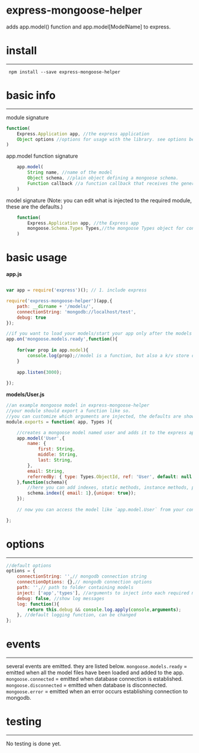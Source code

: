 # express-mongoose-helper 

adds app.model() function and app.model[ModelName] to express.

# install
---

` npm install --save express-mongoose-helper`

# basic info
---
module signature
```js
function( 
	Express.Application app, //the express application
	Object options //options for usage with the library. see options below.
)
```

app.model function signature
```js
	app.model( 
		String name, //name of the model
		Object schema, //plain object defining a mongoose schema.
		Function callback //a function callback that receives the generated mongoose schema. for adding indexes, static methods, instance methods, plugins to model.
	)
```

model signature (Note: you can edit what is injected to the required module, these are the defaults.)
```js
	function(
		Express.Application app, //the Express app
		mongoose.Schema.Types Types,//the mongoose Types object for convenience.
	)
```

# basic usage


**app.js**
```js

var app = require('express')(); // 1. include express

require('express-mongoose-helper')(app,{
	path: __dirname + '/models/',
	connectionString: 'mongodb://localhost/test',
	debug: true
});

//if you want to load your models/start your app only after the models are ready you can do this.
app.on('mongoose.models.ready',function(){
	
	for(var prop in app.model){
		console.log(prop);//model is a function, but also a k/v store of the models of your app.
	}
	
	app.listen(3000);
	
});
```
**models/User.js**
```js
//an example mongoose model in express-mongoose-helper
//your module should export a function like so.
//you can customize which arguments are injected, the defaults are shown below.
module.exports = function( app, Types ){

	//creates a mongoose model named user and adds it to the express app.
	app.model('User',{
		name: {
			first: String,
			middle: String,
			last: String,
		},
		email: String,
		referredBy: { type: Types.ObjectId, ref: 'User', default: null }
	},function(schema){
		//here you can add indexes, static methods, instance methods, plugins etc to the schema.
		schema.index({ email: 1},{unique: true});
	});
	
	// now you can access the model like `app.model.User` from your controllers.

};
```

# options
---

```js 
//default options
options = {
	connectionString: '',// mongodb connection string
	connectionOptions: {},// mongodb connection options
	path: '',// path to folder containing models
	inject: ['app','types'], //arguments to inject into each required model
	debug: false, //show log messages
	log: function(){
		return this.debug && console.log.apply(console,arguments);
	}, //default logging function, can be changed
};
```


# events
---
several events are emitted. they are listed below.
`mongoose.models.ready` = emitted when all the model files have been loaded and added to the app.
`mongoose.connected` = emitted when database connection is established.
`mongoose.disconnected` = emitted when database is disconnected.
`mongoose.error` = emitted when an error occurs establishing connection to mongodb.




# testing
---

No testing is done yet.

